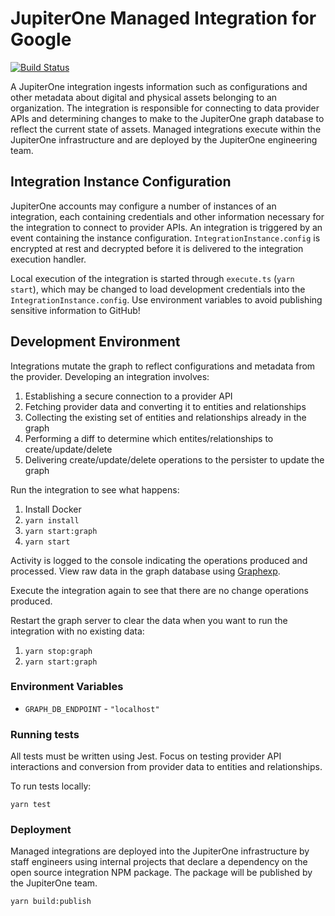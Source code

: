 # JupiterOne Managed Integration for Google

[![Build Status](https://travis-ci.org/JupiterOne/jupiter-integration-google.svg?branch=master)](https://travis-ci.org/JupterOne/jupiter-integration-vericode)

A JupiterOne integration ingests information such as configurations and other
metadata about digital and physical assets belonging to an organization. The
integration is responsible for connecting to data provider APIs and determining
changes to make to the JupiterOne graph database to reflect the current state of
assets. Managed integrations execute within the JupiterOne infrastructure and
are deployed by the JupiterOne engineering team.

## Integration Instance Configuration

JupiterOne accounts may configure a number of instances of an integration, each
containing credentials and other information necessary for the integration to
connect to provider APIs. An integration is triggered by an event containing the
instance configuration. `IntegrationInstance.config` is encrypted at rest and
decrypted before it is delivered to the integration execution handler.

Local execution of the integration is started through `execute.ts` (`yarn start`), which may be changed to load development credentials into the
`IntegrationInstance.config`. Use environment variables to avoid publishing
sensitive information to GitHub!

## Development Environment

Integrations mutate the graph to reflect configurations and metadata from the
provider. Developing an integration involves:

1.  Establishing a secure connection to a provider API
2.  Fetching provider data and converting it to entities and relationships
3.  Collecting the existing set of entities and relationships already in the graph
4.  Performing a diff to determine which entites/relationships to create/update/delete
5.  Delivering create/update/delete operations to the persister to update the graph

Run the integration to see what happens:

1.  Install Docker
2.  `yarn install`
3.  `yarn start:graph`
4.  `yarn start`

Activity is logged to the console indicating the operations produced and
processed. View raw data in the graph database using
[Graphexp](https://github.com/bricaud/graphexp).

Execute the integration again to see that there are no change operations
produced.

Restart the graph server to clear the data when you want to run the integration
with no existing data:

1.  `yarn stop:graph`
2.  `yarn start:graph`

### Environment Variables

- `GRAPH_DB_ENDPOINT` - `"localhost"`

### Running tests

All tests must be written using Jest. Focus on testing provider API interactions
and conversion from provider data to entities and relationships.

To run tests locally:

```shell
yarn test
```

### Deployment

Managed integrations are deployed into the JupiterOne infrastructure by staff
engineers using internal projects that declare a dependency on the open source
integration NPM package. The package will be published by the JupiterOne team.

```shell
yarn build:publish
```
